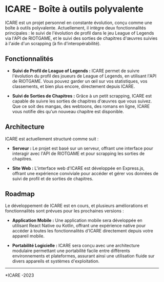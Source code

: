 # ICARE - Boîte à outils polyvalente

ICARE est un projet personnel en constante évolution, conçu comme une boîte à outils polyvalente. Actuellement, il intègre deux fonctionnalités principales : le suivi de l'évolution de profil dans le jeu League of Legends via l'API de RIOTGAME, et le suivi des sorties de chapitres d'œuvres suivies à l'aide d'un scrapping (à fin d'interopérabilité).

## Fonctionnalités

- **Suivi de Profil de League of Legends :** ICARE permet de suivre l'évolution du profil des joueurs de League of Legends, en utilisant l'API de RIOTGAME. Vous pouvez garder un œil sur vos statistiques, vos classements, et bien plus encore, directement depuis ICARE.

- **Suivi de Sorties de Chapitres :** Grâce à un petit scrapping, ICARE est capable de suivre les sorties de chapitres d'œuvres que vous suivez. Que ce soit des mangas, des webtoons, des romans en ligne, ICARE vous notifie dès qu'un nouveau chapitre est disponible.

## Architecture

ICARE est actuellement structuré comme suit :

- **Serveur :** Le projet est basé sur un serveur, offrant une interface pour interagir avec l'API de RIOTGAME et pour scrapping les sorties de chapitres.

- **Site Web :** L'interface web d'ICARE est développée en Express.js, offrant une expérience conviviale pour accéder et gérer vos données de suivi de profil et de sorties de chapitres.

## Roadmap

Le développement de ICARE est en cours, et plusieurs améliorations et fonctionnalités sont prévues pour les prochaines versions :

- **Application Mobile :** Une application mobile sera développée en utilisant React Native ou Kotlin, offrant une expérience native pour accéder à toutes les fonctionnalités d'ICARE directement depuis votre appareil mobile.

- **Portabilité Logicielle :** ICARE sera conçu avec une architecture modulaire permettant une portabilité facile entre différents environnements et plateformes, assurant ainsi une utilisation fluide sur divers appareils et systèmes d'exploitation.

---

*ICARE -2023